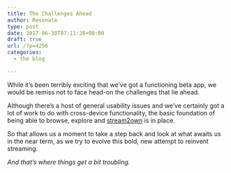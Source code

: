 ```yaml
---
title: The Challenges Ahead
author: Resonate
type: post
date: 2017-06-30T07:11:28+00:00
draft: true
url: /?p=4256
categories:
  - the blog

---
```

While it&#8217;s been terribly exciting that we&#8217;ve got a functioning beta app, we would be remiss not to face head-on the challenges that lie ahead.

Although there&#8217;s a host of general usability issues and we&#8217;ve certainly got a lot of work to do with cross-device functionality, the basic foundation of being able to browse, explore and [stream2own][1] is in place.

So that allows us a moment to take a step back and look at what awaits us in the near term, as we try to evolve this bold, new attempt to reinvent streaming.

_And that&#8217;s where things get a bit troubling._

&nbsp;

 [1]: https://resonate.is/stream2own/